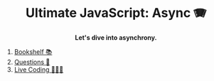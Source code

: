 <div align="center">

# Ultimate JavaScript: Async 🪗

**Let's dive into asynchrony.**

</div>

1. [Bookshelf 📚](./bookshelf.md)
2. [Questions 🤔](./questions.md)
3. [Live Coding 🧑🏼‍💻](live-coding.md)
